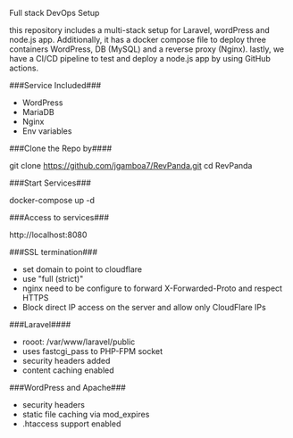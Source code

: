 Full stack DevOps Setup

this repository includes a multi-stack setup for Laravel, wordPress and node.js app. Additionally, it has a docker compose file to deploy three containers WordPress, DB (MySQL) and a reverse proxy (Nginx). lastly, we have a CI/CD pipeline to test and deploy a node.js app by using GitHub actions.

###Service Included###
- WordPress
- MariaDB
- Nginx
- Env variables

###Clone the Repo by####

git clone https://github.com/jgamboa7/RevPanda.git
cd RevPanda

###Start Services###

docker-compose up -d

###Access to services###

http://localhost:8080

###SSL termination###
- set domain to point to cloudflare
- use "full (strict)"
- nginx need to be configure to forward X-Forwarded-Proto and respect HTTPS
- Block direct IP access on the server and allow only CloudFlare IPs

###Laravel####
- rooot: /var/www/laravel/public
- uses fastcgi_pass to PHP-FPM socket
- security headers added
- content caching enabled

###WordPress and Apache###
- security headers
- static file caching via mod_expires
- .htaccess support enabled

